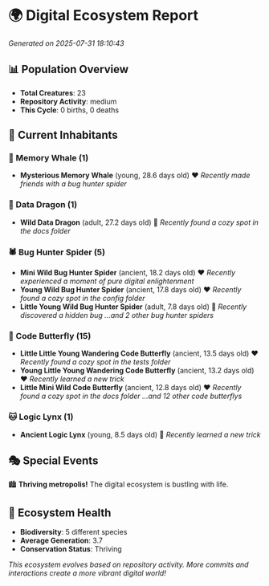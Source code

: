 # 🌍 Digital Ecosystem Report
*Generated on 2025-07-31 18:10:43*

## 📊 Population Overview
- **Total Creatures**: 23
- **Repository Activity**: medium
- **This Cycle**: 0 births, 0 deaths

## 👥 Current Inhabitants

### 🐋 Memory Whale (1)
- **Mysterious Memory Whale** (young, 28.6 days old) ❤️
  *Recently made friends with a bug hunter spider*

### 🐉 Data Dragon (1)
- **Wild Data Dragon** (adult, 27.2 days old) 💛
  *Recently found a cozy spot in the docs folder*

### 🕷️ Bug Hunter Spider (5)
- **Mini Wild Bug Hunter Spider** (ancient, 18.2 days old) ❤️
  *Recently experienced a moment of pure digital enlightenment*
- **Young Wild Bug Hunter Spider** (ancient, 17.8 days old) ❤️
  *Recently found a cozy spot in the config folder*
- **Little Young Wild Bug Hunter Spider** (adult, 7.8 days old) 💚
  *Recently discovered a hidden bug*
  *...and 2 other bug hunter spiders*

### 🦋 Code Butterfly (15)
- **Little Little Young Wandering Code Butterfly** (ancient, 13.5 days old) ❤️
  *Recently found a cozy spot in the tests folder*
- **Young Little Young Wandering Code Butterfly** (ancient, 13.2 days old) ❤️
  *Recently learned a new trick*
- **Little Mini Wild Code Butterfly** (ancient, 12.8 days old) ❤️
  *Recently found a cozy spot in the docs folder*
  *...and 12 other code butterflys*

### 🐱 Logic Lynx (1)
- **Ancient Logic Lynx** (young, 8.5 days old) 💚
  *Recently learned a new trick*

## 🎭 Special Events

🏙️ **Thriving metropolis!** The digital ecosystem is bustling with life.

## 🔬 Ecosystem Health
- **Biodiversity**: 5 different species
- **Average Generation**: 3.7
- **Conservation Status**: Thriving

*This ecosystem evolves based on repository activity. More commits and interactions create a more vibrant digital world!*